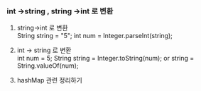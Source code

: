 ### int ->string , string ->int 로 변환  
1) string->int 로 변환  
String string = "5";
int num = Integer.parseInt(string);

2) int -> string 로 변환  
int num = 5;
String string = Integer.toString(num); or string = String.valueOf(num);

3) hashMap 관련 정리하기 

